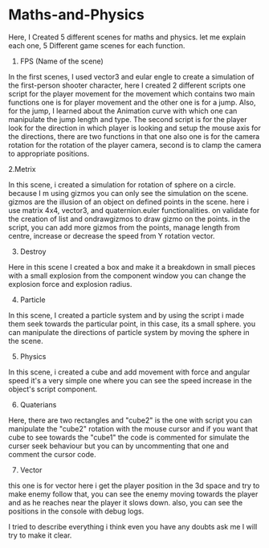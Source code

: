 # Maths-and-Physics
Here, I Created 5 different scenes for maths and physics. let me explain each one, 5 Different game scenes for each function.

1. FPS (Name of the scene)
  
In the first scenes, I used vector3 and eular engle to create a simulation of the first-person shooter character, here I created 2 different scripts one script for the player movement for the movement which contains two main functions one is for player movement and the other one is for a jump. Also, for the jump, I learned about the Animation curve with which one can manipulate the jump length and type.
The second script is for the player look for the direction in which player is looking and setup the mouse axis for the directions, there are two functions in that one also one is for the camera rotation for the rotation of the player camera, second is to clamp the camera to appropriate positions.

2.Metrix

In this scene, i created a simulation for rotation of sphere on a circle. because I m using gizmos you can only see the simulation on the scene. gizmos are the illusion of an object on defined points in the scene. here i use matrix 4x4, vector3, and quaternion.euler functionalities. on validate for the creation of list and ondrawgizmos to draw gizmo on the points. in the script, you can add more gizmos from the points, manage length from centre, increase or decrease the speed from Y rotation vector.

3. Destroy

Here in this scene I created a box and make it a breakdown in small pieces with a small explosion from the component window you can change the explosion force and explosion radius.

4. Particle 

In this scene, I created a particle system and by using the script i made them seek towards the particular point, in this case, its a small sphere. you can manipulate the directions of particle system by moving the sphere in the scene.


5. Physics

In this scene, i created a cube and add movement with force and angular speed it's a very simple one where you can see the speed increase in the object's script component.

6. Quaterians

Here, there are two rectangles and "cube2" is the one with script you can manipulate the "cube2" rotation with the mouse cursor and if you want that cube to see towards the "cube1" the code is commented for simulate the curser seek behaviour but you can by uncommenting that one and comment the cursor code.

7. Vector

this one is for vector here i get the player position in the 3d space and try to make enemy follow that, you can see the enemy moving towards the player and as he reaches near the player it slows down. also, you can see the positions in the console with debug logs.

I tried to describe everything i think even you have any doubts ask me I will try to make it clear.
